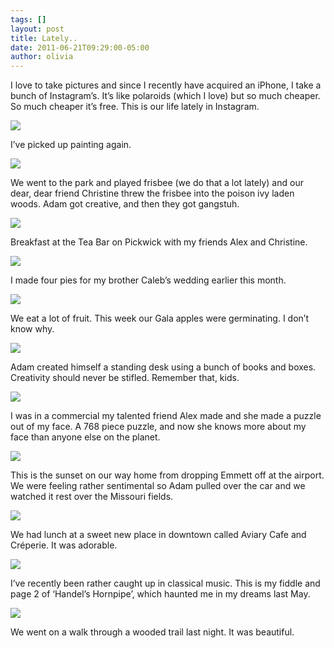 ```yaml
---
tags: []
layout: post
title: Lately..
date: 2011-06-21T09:29:00-05:00
author: olivia
---
```


I love to take pictures and since I recently have acquired an iPhone, I take a bunch of Instagram’s. It’s like polaroids (which I love) but so much cheaper. So much cheaper it’s free. This is our life lately in Instagram.

![](/media/ln5bz52EGy1qfd5w2.jpg)

I’ve picked up painting again.

![](/media/ln5bztanVK1qfd5w2.jpg)

We went to the park and played frisbee (we do that a lot lately) and our dear, dear friend Christine threw the frisbee into the poison ivy laden woods. Adam got creative, and then they got gangstuh.

![](/media/ln5c1qaDj21qfd5w2.jpg)

Breakfast at the Tea Bar on Pickwick with my friends Alex and Christine.

![](/media/ln5c2ydptF1qfd5w2.jpg)

I made four pies for my brother Caleb’s wedding earlier this month.

![](/media/ln5c3vOxNj1qfd5w2.jpg)

We eat a lot of fruit. This week our Gala apples were germinating. I don’t know why.

![](/media/ln5c4pXXDZ1qfd5w2.jpg)

Adam created himself a standing desk using a bunch of books and boxes. Creativity should never be stifled. Remember that, kids.

![](/media/ln5c5seSNh1qfd5w2.jpg)

I was in a commercial my talented friend Alex made and she made a puzzle out of my face. A 768 piece puzzle, and now she knows more about my face than anyone else on the planet.

![](/media/ln5c84Ma4L1qfd5w2.jpg)

This is the sunset on our way home from dropping Emmett off at the airport. We were feeling rather sentimental so Adam pulled over the car and we watched it rest over the Missouri fields.

![](/media/ln5c9fA0Ip1qfd5w2.jpg)

We had lunch at a sweet new place in downtown called Aviary Cafe and Créperie. It was adorable.

![](/media/ln5caqQ7k41qfd5w2.jpg)

I’ve recently been rather caught up in classical music. This is my fiddle and page 2 of ‘Handel’s Hornpipe’, which haunted me in my dreams last May.

![](/media/ln5cbzgHm11qfd5w2.jpg)

We went on a walk through a wooded trail last night. It was beautiful.
